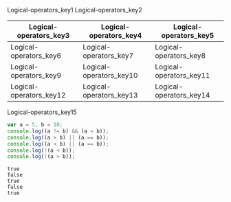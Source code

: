 Logical-operators_key1
Logical-operators_key2



|Logical-operators_key3|Logical-operators_key4|Logical-operators_key5|
|-----------|-----------|-----------|
|Logical-operators_key6|Logical-operators_key7|Logical-operators_key8|
|Logical-operators_key9|Logical-operators_key10|Logical-operators_key11|
|Logical-operators_key12|Logical-operators_key13|Logical-operators_key14|

Logical-operators_key15
 
```javascript
var a = 5, b = 10;
console.log((a != b) && (a < b));
console.log((a > b) || (a == b));
console.log((a < b) || (a == b));
console.log(!(a < b));
console.log(!(a > b));
```
```solution
true
false
true
false
true
```